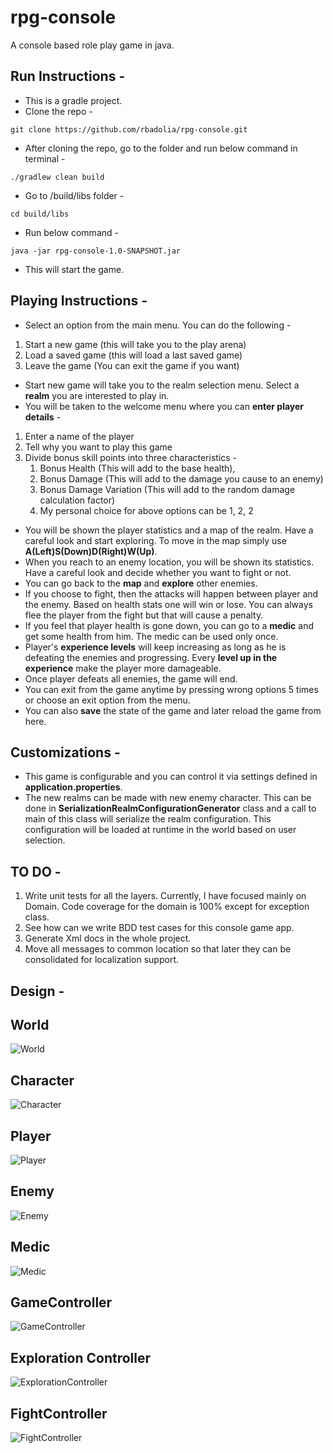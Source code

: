 # rpg-console
A console based role play game in java.

## Run Instructions - 
- This is a gradle project.
- Clone the repo - 
```
git clone https://github.com/rbadolia/rpg-console.git
```

- After cloning the repo, go to the folder and run below command in terminal -
```
./gradlew clean build
```

- Go to /build/libs folder - 
```
cd build/libs
```

- Run below command -
```
java -jar rpg-console-1.0-SNAPSHOT.jar
```

- This will start the game.


## Playing Instructions -
 
* Select an option from the main menu. You can do the following -
1. Start a new game (this will take you to the play arena)
1. Load a saved game (this will load a last saved game)
1. Leave the game (You can exit the game if you want)

- Start new game will take you to the realm selection menu. Select a **realm** you are interested to play in.
- You will be taken to the welcome menu where you can **enter player details** - 
1. Enter a name of the player
1. Tell why you want to play this game
1. Divide bonus skill points into three characteristics - 
     1. Bonus Health (This will add to the base health),  
     1. Bonus Damage (This will add to the damage you cause to an enemy) 
     1. Bonus Damage Variation (This will add to the random damage calculation factor)
     1. My personal choice for above options can be 1, 2, 2
* You will be shown the player statistics and a map of the realm. Have a careful look and start exploring. To move in the map simply use **A(Left)S(Down)D(Right)W(Up)**.
* When you reach to an enemy location, you will be shown its statistics. Have a careful look and decide whether you want to fight or not.
* You can go back to the **map** and **explore** other enemies.
* If you choose to fight, then the attacks will happen between player and the enemy. Based on health stats one will win or lose. You can always flee the player from the fight but that will cause a penalty.
* If you feel that player health is gone down, you can go to a **medic** and get some health from him. The medic can be used only once.
* Player's **experience levels** will keep increasing as long as he is defeating the enemies and progressing. Every **level up in the experience** make the player more damageable.
* Once player defeats all enemies, the game will end.
* You can exit from the game anytime by pressing wrong options 5 times or choose an exit option from the menu. 
* You can also **save** the state of the game and later reload the game from here.

## Customizations - 
* This game is configurable and you can control it via settings defined in **application.properties**.
* The new realms can be made with new enemy character. This can be done in **SerializationRealmConfigurationGenerator** class and a call to main of this class will serialize the realm configuration. This configuration will be loaded at runtime in the world based on user selection.
 
 
## TO DO - 
1. Write unit tests for all the layers. Currently, I have focused mainly on Domain. Code coverage for the domain is 100% except for exception class.
2. See how can we write BDD test cases for this console game app.
3. Generate Xml docs in the whole project.
4. Move all messages to common location so that later they can be consolidated for localization support.


## Design - 
## World
![World](https://github.com/rbadolia/rpg-console/blob/master/Design/World.png)

## Character
![Character](https://github.com/rbadolia/rpg-console/blob/master/Design/Character.png)

## Player
![Player](https://github.com/rbadolia/rpg-console/blob/master/Design/Player.png)

## Enemy
![Enemy](https://github.com/rbadolia/rpg-console/blob/master/Design/Enemy.png)

## Medic
![Medic](https://github.com/rbadolia/rpg-console/blob/master/Design/Medic.png)

## GameController
![GameController](https://github.com/rbadolia/rpg-console/blob/master/Design/GameController.png)

## Exploration Controller
![ExplorationController](https://github.com/rbadolia/rpg-console/blob/master/Design/ExplorationController.png)

## FightController
![FightController](https://github.com/rbadolia/rpg-console/blob/master/Design/FightController.png)
